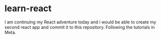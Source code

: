 # learn-react
I am continuing my React adventure today and i would be able to create my second react app and commit it to this repository. Following the tutorials in Meta.
